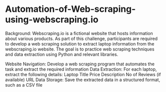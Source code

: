 # Automation-of-Web-scraping-using-webscraping.io
Background:
Webscraping.io is a fictional website that hosts information about various products. As part of this challenge, participants are required to develop a web scraping solution to extract laptop information from the webscraping.io website. The goal is to practice web scraping techniques and data extraction using Python and relevant libraries.

Website Navigation:
Develop a web scraping program that automates the task and extract the required information
Data Extraction: For each laptop, extract the following details:
Laptop Title
Price
Description
No of Reviews (if available)
URL
Data Storage: Save the extracted data in a structured format, such as a CSV file
